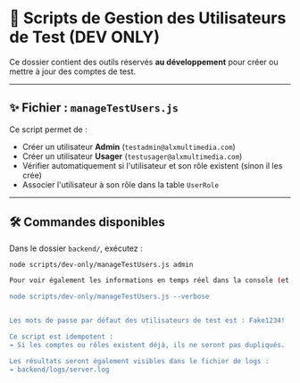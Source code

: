 # 📜 Scripts de Gestion des Utilisateurs de Test (DEV ONLY)

Ce dossier contient des outils réservés **au développement** pour créer ou mettre à jour des comptes de test.

---

## ✨ Fichier : `manageTestUsers.js`

Ce script permet de :

- Créer un utilisateur **Admin** (`testadmin@alxmultimedia.com`)  
- Créer un utilisateur **Usager** (`testusager@alxmultimedia.com`)  
- Vérifier automatiquement si l'utilisateur et son rôle existent (sinon il les crée)
- Associer l'utilisateur à son rôle dans la table `UserRole`

---

## 🛠️ Commandes disponibles

Dans le dossier `backend/`, exécutez :

```bash
node scripts/dev-only/manageTestUsers.js admin

Pour voir également les informations en temps réel dans la console (et pas seulement dans logs/server.log), utilisez l'option --verbose :

node scripts/dev-only/manageTestUsers.js --verbose


Les mots de passe par défaut des utilisateurs de test est : Fake1234!

Ce script est idempotent :
➔ Si les comptes ou rôles existent déjà, ils ne seront pas dupliqués.

Les résultats seront également visibles dans le fichier de logs :
➔ backend/logs/server.log